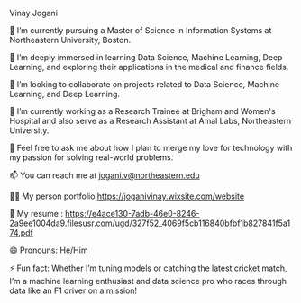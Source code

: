 Vinay Jogani

🔭 I’m currently pursuing a Master of Science in Information Systems at Northeastern University, Boston.

🌱 I’m deeply immersed in learning Data Science, Machine Learning, Deep Learning, and exploring their applications in the medical and finance fields.

👯 I’m looking to collaborate on projects related to Data Science, Machine Learning, and Deep Learning.

🏢 I’m currently working as a Research Trainee at Brigham and Women's Hospital and also serve as a Research Assistant at Amal Labs, Northeastern University.

💬 Feel free to ask me about how I plan to merge my love for technology with my passion for solving real-world problems.

📫 You can reach me at jogani.v@northeastern.edu

👨‍💻 My person portfolio https://joganivinay.wixsite.com/website

📄 My resume : https://e4ace130-7adb-46e0-8246-2a9ee1004da9.filesusr.com/ugd/327f52_4069f5cb116840bfbf1b827841f5a174.pdf

😄 Pronouns: He/Him

⚡ Fun fact: Whether I’m tuning models or catching the latest cricket match, I’m a machine learning enthusiast and data science pro who races through data like an F1 driver on a mission!

